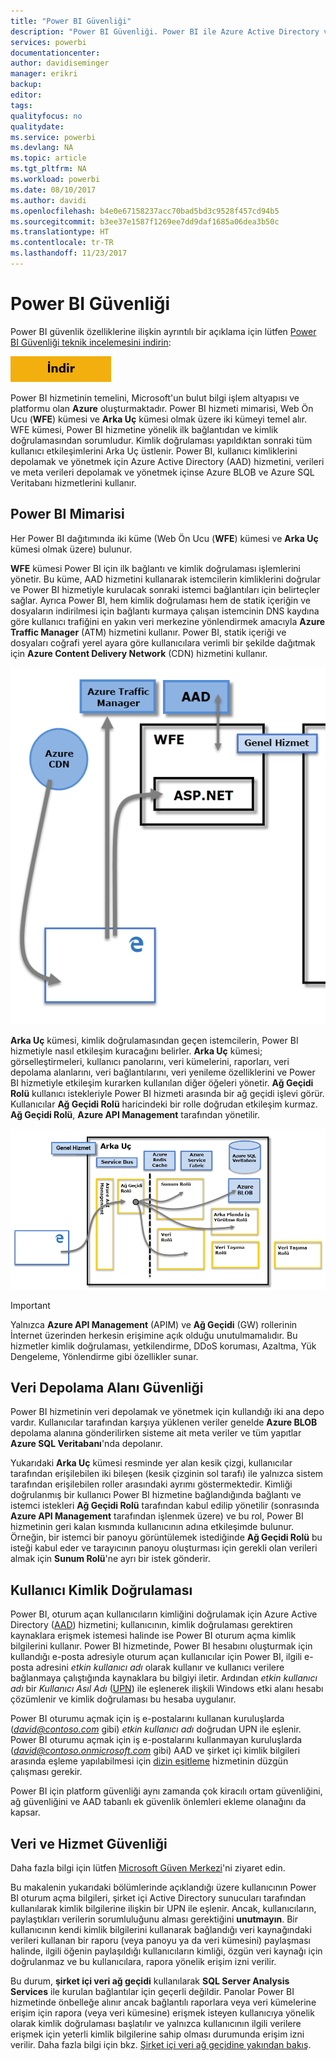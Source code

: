 ```yaml
---
title: "Power BI Güvenliği"
description: "Power BI Güvenliği. Power BI ile Azure Active Directory ve diğer Azure hizmetleri arasındaki ilişki. Bu konu başlığı altında, daha ayrıntılı bir teknik incelemenin bağlantısı da verilmiştir."
services: powerbi
documentationcenter: 
author: davidiseminger
manager: erikri
backup: 
editor: 
tags: 
qualityfocus: no
qualitydate: 
ms.service: powerbi
ms.devlang: NA
ms.topic: article
ms.tgt_pltfrm: NA
ms.workload: powerbi
ms.date: 08/10/2017
ms.author: davidi
ms.openlocfilehash: b4e0e67158237acc70bad5bd3c9528f457cd94b5
ms.sourcegitcommit: b3ee37e1587f1269ee7dd9daf1685a06dea3b50c
ms.translationtype: HT
ms.contentlocale: tr-TR
ms.lasthandoff: 11/23/2017
---
```

# <a name="power-bi-security"></a>Power BI Güvenliği
Power BI güvenlik özelliklerine ilişkin ayrıntılı bir açıklama için lütfen [Power BI Güvenliği teknik incelemesini indirin](http://go.microsoft.com/fwlink/?LinkId=829185):

[![](media/service-admin-power-bi-security/pbi_security_01.png)](http://go.microsoft.com/fwlink/?LinkId=829185)

Power BI hizmetinin temelini, Microsoft'un bulut bilgi işlem altyapısı ve platformu olan **Azure** oluşturmaktadır. Power BI hizmeti mimarisi, Web Ön Ucu (**WFE**) kümesi ve **Arka Uç** kümesi olmak üzere iki kümeyi temel alır. WFE kümesi, Power BI hizmetine yönelik ilk bağlantıdan ve kimlik doğrulamasından sorumludur. Kimlik doğrulaması yapıldıktan sonraki tüm kullanıcı etkileşimlerini Arka Uç üstlenir. Power BI, kullanıcı kimliklerini depolamak ve yönetmek için Azure Active Directory (AAD) hizmetini, verileri ve meta verileri depolamak ve yönetmek içinse Azure BLOB ve Azure SQL Veritabanı hizmetlerini kullanır.

## <a name="power-bi-architecture"></a>Power BI Mimarisi
Her Power BI dağıtımında iki küme (Web Ön Ucu (**WFE**) kümesi ve **Arka Uç** kümesi olmak üzere) bulunur.

**WFE** kümesi Power BI için ilk bağlantı ve kimlik doğrulaması işlemlerini yönetir. Bu küme, AAD hizmetini kullanarak istemcilerin kimliklerini doğrular ve Power BI hizmetiyle kurulacak sonraki istemci bağlantıları için belirteçler sağlar. Ayrıca Power BI, hem kimlik doğrulaması hem de statik içeriğin ve dosyaların indirilmesi için bağlantı kurmaya çalışan istemcinin DNS kaydına göre kullanıcı trafiğini en yakın veri merkezine yönlendirmek amacıyla **Azure Traffic Manager** (ATM) hizmetini kullanır. Power BI, statik içeriği ve dosyaları coğrafi yerel ayara göre kullanıcılara verimli bir şekilde dağıtmak için **Azure Content Delivery Network** (CDN) hizmetini kullanır.

![](media/service-admin-power-bi-security/pbi_security_v2_wfe.png)

**Arka Uç** kümesi, kimlik doğrulamasından geçen istemcilerin, Power BI hizmetiyle nasıl etkileşim kuracağını belirler. **Arka Uç** kümesi; görselleştirmeleri, kullanıcı panolarını, veri kümelerini, raporları, veri depolama alanlarını, veri bağlantılarını, veri yenileme özelliklerini ve Power BI hizmetiyle etkileşim kurarken kullanılan diğer öğeleri yönetir. **Ağ Geçidi Rolü** kullanıcı istekleriyle Power BI hizmeti arasında bir ağ geçidi işlevi görür. Kullanıcılar **Ağ Geçidi Rolü** haricindeki bir rolle doğrudan etkileşim kurmaz. **Ağ Geçidi Rolü**, **Azure API Management** tarafından yönetilir.

![](media/service-admin-power-bi-security/pbi_security_v2_backend_updated.png)

> [!IMPORTANT]
> Yalnızca **Azure API Management** (APIM) ve **Ağ Geçidi** (GW) rollerinin İnternet üzerinden herkesin erişimine açık olduğu unutulmamalıdır. Bu hizmetler kimlik doğrulaması, yetkilendirme, DDoS koruması, Azaltma, Yük Dengeleme, Yönlendirme gibi özellikler sunar.
> 
> 

## <a name="data-storage-security"></a>Veri Depolama Alanı Güvenliği
Power BI hizmetinin veri depolamak ve yönetmek için kullandığı iki ana depo vardır. Kullanıcılar tarafından karşıya yüklenen veriler genelde **Azure BLOB** depolama alanına gönderilirken sisteme ait meta veriler ve tüm yapıtlar **Azure SQL Veritabanı**'nda depolanır.

Yukarıdaki **Arka Uç** kümesi resminde yer alan kesik çizgi, kullanıcılar tarafından erişilebilen iki bileşen (kesik çizginin sol tarafı) ile yalnızca sistem tarafından erişilebilen roller arasındaki ayrımı göstermektedir. Kimliği doğrulanmış bir kullanıcı Power BI hizmetine bağlandığında bağlantı ve istemci istekleri **Ağ Geçidi Rolü** tarafından kabul edilip yönetilir (sonrasında **Azure API Management** tarafından işlenmek üzere) ve bu rol, Power BI hizmetinin geri kalan kısmında kullanıcının adına etkileşimde bulunur. Örneğin, bir istemci bir panoyu görüntülemek istediğinde **Ağ Geçidi Rolü** bu isteği kabul eder ve tarayıcının panoyu oluşturması için gerekli olan verileri almak için **Sunum Rolü**'ne ayrı bir istek gönderir.

## <a name="user-authentication"></a>Kullanıcı Kimlik Doğrulaması
Power BI, oturum açan kullanıcıların kimliğini doğrulamak için Azure Active Directory ([AAD](http://azure.microsoft.com/services/active-directory/)) hizmetini; kullanıcının, kimlik doğrulaması gerektiren kaynaklara erişmek istemesi halinde ise Power BI oturum açma kimlik bilgilerini kullanır. Power BI hizmetinde, Power BI hesabını oluşturmak için kullandığı e-posta adresiyle oturum açan kullanıcılar için Power BI, ilgili e-posta adresini *etkin kullanıcı adı* olarak kullanır ve kullanıcı verilere bağlanmaya çalıştığında kaynaklara bu bilgiyi iletir. Ardından *etkin kullanıcı adı* bir *Kullanıcı Asıl Adı* ([UPN](https://msdn.microsoft.com/library/windows/desktop/aa380525\(v=vs.85\).aspx)) ile eşlenerek ilişkili Windows etki alanı hesabı çözümlenir ve kimlik doğrulaması bu hesaba uygulanır.

Power BI oturumu açmak için iş e-postalarını kullanan kuruluşlarda (*david@contoso.com* gibi) *etkin kullanıcı adı* doğrudan UPN ile eşlenir. Power BI oturumu açmak için iş e-postalarını kullanmayan kuruluşlarda (*david@contoso.onmicrosoft.com* gibi) AAD ve şirket içi kimlik bilgileri arasında eşleme yapılabilmesi için [dizin eşitleme](https://technet.microsoft.com/library/jj573653.aspx) hizmetinin düzgün çalışması gerekir.

Power BI için platform güvenliği aynı zamanda çok kiracılı ortam güvenliğini, ağ güvenliğini ve AAD tabanlı ek güvenlik önlemleri ekleme olanağını da kapsar.

## <a name="data-and-service-security"></a>Veri ve Hizmet Güvenliği
Daha fazla bilgi için lütfen [Microsoft Güven Merkezi](https://www.microsoft.com/trustcenter)'ni ziyaret edin.

Bu makalenin yukarıdaki bölümlerinde açıklandığı üzere kullanıcının Power BI oturum açma bilgileri, şirket içi Active Directory sunucuları tarafından kullanılarak kimlik bilgilerine ilişkin bir UPN ile eşlenir. Ancak, kullanıcıların, paylaştıkları verilerin sorumluluğunu alması gerektiğini **unutmayın**. Bir kullanıcının kendi kimlik bilgilerini kullanarak bağlandığı veri kaynağındaki verileri kullanan bir raporu (veya panoyu ya da veri kümesini) paylaşması halinde, ilgili öğenin paylaşıldığı kullanıcıların kimliği, özgün veri kaynağı için doğrulanmaz ve bu kullanıcılara, rapora yönelik erişim izni verilir.

Bu durum, **şirket içi veri ağ geçidi** kullanılarak **SQL Server Analysis Services** ile kurulan bağlantılar için geçerli değildir. Panolar Power BI hizmetinde önbelleğe alınır ancak bağlantılı raporlara veya veri kümelerine erişim için rapora (veya veri kümesine) erişmek isteyen kullanıcıya yönelik olarak kimlik doğrulaması başlatılır ve yalnızca kullanıcının ilgili verilere erişmek için yeterli kimlik bilgilerine sahip olması durumunda erişim izni verilir. Daha fazla bilgi için bkz. [Şirket içi veri ağ geçidine yakından bakış](service-gateway-onprem-indepth.md).

